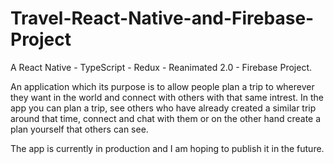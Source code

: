 # Travel-React-Native-and-Firebase-Project

A React Native - TypeScript - Redux - Reanimated 2.0 - Firebase Project.

An application which its purpose is to allow people plan a trip to wherever they want in the world and connect with others with that same intrest.
In the app you can plan a trip, see others who have already created a similar trip around that time, connect and chat with them or on the other
hand create a plan yourself that others can see.

The app is currently in production and I am hoping to publish it in the future.
